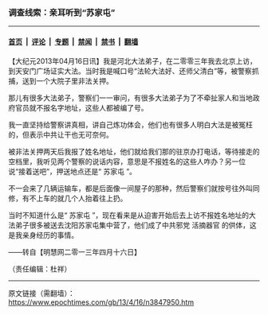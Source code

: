 ### 调查线索：亲耳听到“苏家屯”

---

#### [首页](../../../..?n3847950) &nbsp;|&nbsp; [评论](../../../../../epoch-comment?n3847950) &nbsp;|&nbsp; [专题](../../../../../epoch-special?n3847950) &nbsp;|&nbsp; [禁闻](../../../../../epoch-news?n3847950) &nbsp;|&nbsp; [禁书](../../../../../books?n3847950) &nbsp;|&nbsp; [翻墙](https://github.com/gfw-breaker/nogfw/blob/master/README.md?n3847950)


<div class="post_content" id="artbody" itemprop="articleBody">
 <!-- article content begin -->
 <p>
  【大纪元2013年04月16日讯】我是河北大法弟子，在二零零三年我去北京上访，到天安门广场证实大法。当时我是喊口号“法轮大法好、还师父清白”等，被警察抓捕，送到一个大院子里非法关押。
 </p>
 <p>
  那儿有很多大法弟子，警察们一一审问，有很多大法弟子为了不牵扯家人和当地政府官员就不报名字地址，这些人都被编了号。
 </p>
 <p>
  我一直坚持给警察讲真相，讲自己炼功体会，他们也有很多人明白大法是被冤枉的，但表示中共让干也无可奈何。
 </p>
 <p>
  被非法关押两天后我报了姓名地址，他们就给我们那的驻京办打电话，等待接走的空档里，我听见两个警察的说话内容，意思是不报姓名的这些人咋办？另一位说“接着送吧”，押送地点还是“
  <ok href="https://www.epochtimes.com/gb/tag/%E8%8B%8F%E5%AE%B6%E5%B1%AF.html">
   苏家屯
  </ok>
  ”。
 </p>
 <p>
  不一会来了几辆运输车，都是后面像一间屋子的那种，然后警察们就按号往外叫同修，有不上车的就几个人抬着往上扔。
 </p>
 <p>
  当时不知道什么是“
  <ok href="https://www.epochtimes.com/gb/tag/%E8%8B%8F%E5%AE%B6%E5%B1%AF.html">
   苏家屯
  </ok>
  ”，现在看来是从迫害开始后去上访不报姓名地址的大法弟子很多被送去沈阳苏家屯集中营了，他们成了中共邪党
  <ok href="https://www.epochtimes.com/gb/tag/%E6%B4%BB%E6%91%98%E5%99%A8%E5%AE%98.html">
   活摘器官
  </ok>
  的供体，这是我亲身经历的事情。
 </p>
 <p>
  ——转自【明慧网二零一三年四月十六日】
 </p>
 <p>
  （责任编辑：杜祥）
 </p>
 <p>
  <!-- article content end -->
  <div id="below_article_ad">
  </div>
 </p>
</div>


---

原文链接（需翻墙）：https://www.epochtimes.com/gb/13/4/16/n3847950.htm